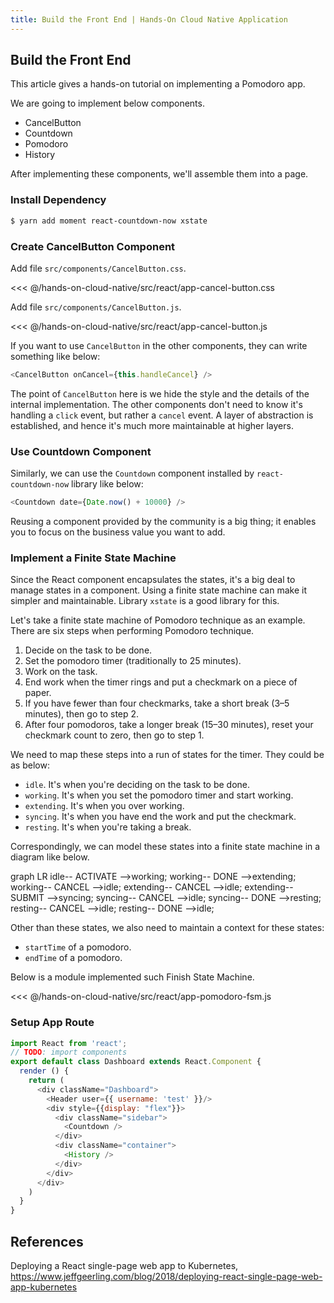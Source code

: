 ```yaml
---
title: Build the Front End | Hands-On Cloud Native Application
---
```


## Build the Front End

This article gives a hands-on tutorial on implementing a Pomodoro app.

We are going to implement below components.

* CancelButton
* Countdown
* Pomodoro
* History

After implementing these components, we'll assemble them into a page.

### Install Dependency

```bash
$ yarn add moment react-countdown-now xstate
```

### Create CancelButton Component

Add file `src/components/CancelButton.css`.

<<< @/hands-on-cloud-native/src/react/app-cancel-button.css

Add file `src/components/CancelButton.js`.

<<< @/hands-on-cloud-native/src/react/app-cancel-button.js

If you want to use `CancelButton` in the other components, they can write something like below:

```js
<CancelButton onCancel={this.handleCancel} />
```

The point of `CancelButton` here is we hide the style and the details of the internal implementation.
The other components don't need to know it's handling a `click` event, but rather a `cancel` event.
A layer of abstraction is established, and hence it's much more maintainable at higher layers.

### Use Countdown Component

Similarly, we can use the `Countdown` component installed by `react-countdown-now` library like below:

```js
<Countdown date={Date.now() + 10000} />
```

Reusing a component provided by the community is a big thing; it enables you to focus on the business value you want to add.

### Implement a Finite State Machine

Since the React component encapsulates the states, it's a big deal to manage states in a component.
Using a finite state machine can make it simpler and maintainable.
Library `xstate` is a good library for this.

Let's take a finite state machine of Pomodoro technique as an example. There are six steps when performing Pomodoro technique.

1. Decide on the task to be done.
2. Set the pomodoro timer (traditionally to 25 minutes).
3. Work on the task.
4. End work when the timer rings and put a checkmark on a piece of paper.
5. If you have fewer than four checkmarks, take a short break (3–5 minutes), then go to step 2.
6. After four pomodoros, take a longer break (15–30 minutes), reset your checkmark count to zero, then go to step 1.

We need to map these steps into a run of states for the timer. They could be as below:

* `idle`. It's when you're deciding on the task to be done.
* `working`. It's when you set the pomodoro timer and start working.
* `extending`. It's when you over working.
* `syncing`. It's when you have end the work and put the checkmark.
* `resting`. It's when you're taking a break.

Correspondingly, we can model these states into a finite state machine in a diagram like below.

<mermaid>
graph LR
    idle-- ACTIVATE -->working;
    working-- DONE -->extending;
    working-- CANCEL -->idle;
    extending-- CANCEL -->idle;
    extending-- SUBMIT -->syncing;
    syncing-- CANCEL -->idle;
    syncing-- DONE -->resting;
    resting-- CANCEL -->idle;
    resting-- DONE -->idle;
</mermaid>

Other than these states, we also need to maintain a context for these states:

* `startTime` of a pomodoro.
* `endTime` of a pomodoro.

Below is a module implemented such Finish State Machine.

<<< @/hands-on-cloud-native/src/react/app-pomodoro-fsm.js

### Setup App Route

```js
import React from 'react';
// TODO: import components
export default class Dashboard extends React.Component {
  render () {
    return (
      <div className="Dashboard">
        <Header user={{ username: 'test' }}/>
        <div style={{display: "flex"}}>
          <div className="sidebar">
            <Countdown />
          </div>
          <div className="container">
            <History />
          </div>
        </div>
      </div>
    )
  }
}
```

## References

Deploying a React single-page web app to Kubernetes, <https://www.jeffgeerling.com/blog/2018/deploying-react-single-page-web-app-kubernetes>